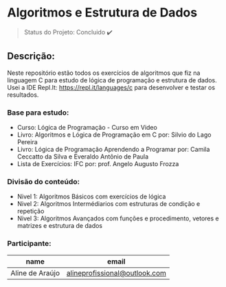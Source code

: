 # Algoritmos e Estrutura de Dados

> Status do Projeto: Concluido :heavy_check_mark:

## Descrição: 
Neste repositório estão todos os exercícios de algoritmos que fiz na linguagem C para estudo de lógica de programação e estrutura de dados. Usei a IDE Repl.It: https://repl.it/languages/c para desenvolver e testar os resultados.

### Base para estudo:

- Curso: Lógica de Programação - Curso em Video
- Livro: Algoritmos e Lógica de Programação em C por: Silvio do Lago Pereira
- Livro: Lógica de Programação Aprendendo a Programar por: Camila Ceccatto da Silva e Everaldo Antônio de Paula
- Lista de Exercícios: IFC por: prof. Angelo Augusto Frozza

### Divisão do conteúdo:

- Nivel 1: Algoritmos Básicos com exercícios de lógica
- Nivel 2: Algoritmos Intermédiarios com estruturas de condição e repetição 
- Nivel 3: Algoritmos Avançados com funções e procedimento, vetores e matrizes e estrutura de dados

### Participante:
|name|email|
| -------- | -------- |
|Aline de Araújo|alineprofissional@outlook.com|

